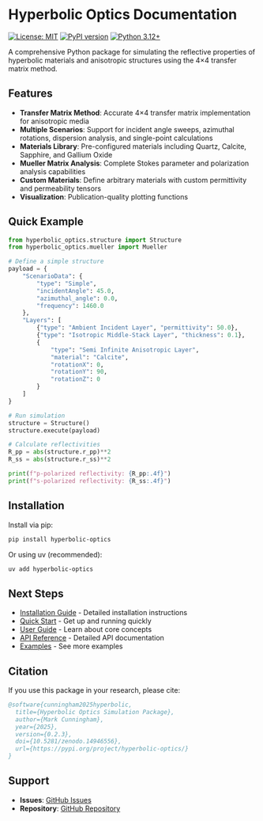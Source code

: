 # Hyperbolic Optics Documentation

[![License: MIT](https://img.shields.io/badge/License-MIT-yellow.svg)](https://github.com/MarkCunningham0410/hyperbolic_optics/blob/main/LICENSE)
[![PyPI version](https://badge.fury.io/py/hyperbolic-optics.svg)](https://badge.fury.io/py/hyperbolic-optics)
[![Python 3.12+](https://img.shields.io/badge/python-3.12+-blue.svg)](https://www.python.org/downloads/)

A comprehensive Python package for simulating the reflective properties of hyperbolic materials and anisotropic structures using the 4×4 transfer matrix method.

## Features

- **Transfer Matrix Method**: Accurate 4×4 transfer matrix implementation for anisotropic media
- **Multiple Scenarios**: Support for incident angle sweeps, azimuthal rotations, dispersion analysis, and single-point calculations
- **Materials Library**: Pre-configured materials including Quartz, Calcite, Sapphire, and Gallium Oxide
- **Mueller Matrix Analysis**: Complete Stokes parameter and polarization analysis capabilities
- **Custom Materials**: Define arbitrary materials with custom permittivity and permeability tensors
- **Visualization**: Publication-quality plotting functions

## Quick Example

```python
from hyperbolic_optics.structure import Structure
from hyperbolic_optics.mueller import Mueller

# Define a simple structure
payload = {
    "ScenarioData": {
        "type": "Simple",
        "incidentAngle": 45.0,
        "azimuthal_angle": 0.0,
        "frequency": 1460.0
    },
    "Layers": [
        {"type": "Ambient Incident Layer", "permittivity": 50.0},
        {"type": "Isotropic Middle-Stack Layer", "thickness": 0.1},
        {
            "type": "Semi Infinite Anisotropic Layer",
            "material": "Calcite",
            "rotationX": 0,
            "rotationY": 90,
            "rotationZ": 0
        }
    ]
}

# Run simulation
structure = Structure()
structure.execute(payload)

# Calculate reflectivities
R_pp = abs(structure.r_pp)**2
R_ss = abs(structure.r_ss)**2

print(f"p-polarized reflectivity: {R_pp:.4f}")
print(f"s-polarized reflectivity: {R_ss:.4f}")
```

## Installation

Install via pip:

```bash
pip install hyperbolic-optics
```

Or using uv (recommended):

```bash
uv add hyperbolic-optics
```

## Next Steps

- [Installation Guide](getting-started/installation.md) - Detailed installation instructions
- [Quick Start](getting-started/quickstart.md) - Get up and running quickly
- [User Guide](user-guide/concepts.md) - Learn about core concepts
- [API Reference](api/structure.md) - Detailed API documentation
- [Examples](examples/basic.md) - See more examples

## Citation

If you use this package in your research, please cite:

```bibtex
@software{cunningham2025hyperbolic,
  title={Hyperbolic Optics Simulation Package},
  author={Mark Cunningham},
  year={2025},
  version={0.2.3},
  doi={10.5281/zenodo.14946556},
  url={https://pypi.org/project/hyperbolic-optics/}
}
```

## Support

- **Issues**: [GitHub Issues](https://github.com/MarkCunningham0410/hyperbolic_optics/issues)
- **Repository**: [GitHub Repository](https://github.com/MarkCunningham0410/hyperbolic_optics)

